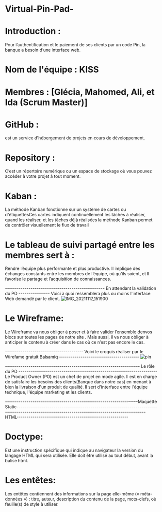 # Virtual-Pin-Pad-
# Introduction :
Pour l’authentification et le paiement de ses clients par un code Pin, la banque a besoin d’une interface web.

# Nom de l'équipe : KISS

# Membres : [Glécia, Mahomed, Ali, et Ida (Scrum Master)]

# GitHub :
est un service d'hébergement de projets en cours de développement.

# Repository :   
C’est un répertoire numérique ou un espace de stockage où vous pouvez accéder à votre projet à tout moment.

# Kaban : 
La méthode Kanban fonctionne sur un système de cartes ou d'étiquettesCes cartes indiquent continuellement les tâches à réaliser, quand les réaliser, et les tâches déjà réalisées la méthode Kanban permet de contrôler visuellement le flux de travail 

# Le tableau de suivi partagé entre les membres sert à :
Rendre l’équipe plus performante et plus productive. Il implique des échanges constants entre les membres de l’équipe, où qu’ils soient, et Il favorise le partage et l’acquisition de connaissances.

--------------------------------------------------- En attendant la validation du PO ----------------
Voici à quoi ressemblera plus ou moins l'interface Web demandé par le client.
![IMG_20211117_151900](https://user-images.githubusercontent.com/94376545/142249909-ee35ac9e-5c57-4bfc-8db1-442cd501a1f0.jpg)

# Le Wireframe:
 Le Wireframe va nous obliger à poser et à faire valider l’ensemble denvos blocs sur toutes les pages de notre site .
 Mais aussi, il va nous obliger à anticiper le contenu à créer dans le cas où ce n’est pas encore le cas.
 
 ---------------------------------------- Voici le croquis réaliser par le Wirefame gratuit Balsamiq ----------------------------------------- 
![pin](https://user-images.githubusercontent.com/94376545/142257720-d3ae8a16-2cc4-4237-998a-f442ad48fa28.png)

--------------------------------------------------------------------- Le rôle du PO -----------------------------------------------------------------------
Le Product Owner (PO) est un chef de projet en mode agile. Il est en charge de satisfaire les besoins des clients(Banque dans notre cas) en menant à bien la livraison d'un produit de qualité. Il sert d'interface entre l'équipe technique, l'équipe marketing et les clients.

--------------------------------------------------------------------Maquette Static------------------------------------------------------------------------
------------------------------------------------------------------------HTML---------------------------------------------------------
# Doctype:
Est une instruction spécifique qui indique au navigateur la version du langage HTML qui sera utilisée. Elle doit être utilisé au tout début, avant la balise html. 
# Les entêtes:
Les entêtes contiennent des informations sur la page elle-même (« méta-données ») : titre, auteur, description du contenu de la page, mots-clefs, où feuille(s) de style à utiliser.
 

